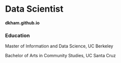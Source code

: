 # Data Scientist
#### dkham.github.io

### Education
Master of Information and Data Science, UC Berkeley

Bachelor of Arts in Community Studies, UC Santa Cruz
